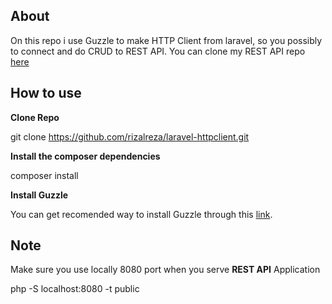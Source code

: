 ## About 

On this repo i use Guzzle to make HTTP Client from laravel, so you possibly to connect  and do CRUD to REST API. You can clone my REST API repo [here](https://github.com/rizalreza/lumen-RestApi.git)

## How to use

**Clone Repo**

git clone https://github.com/rizalreza/laravel-httpclient.git

**Install the composer dependencies**

composer install

**Install Guzzle**

You can get recomended way to install Guzzle through this [link](https://github.com/guzzle/guzzle).

## Note
Make sure you use locally 8080 port when you serve **REST API** Application 

 php -S localhost:8080 -t public




